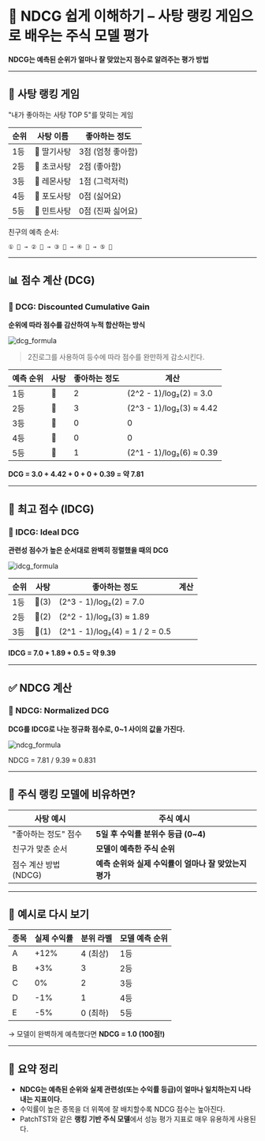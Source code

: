 # 🍭 NDCG 쉽게 이해하기 – 사탕 랭킹 게임으로 배우는 주식 모델 평가
**NDCG는 예측된 순위가 얼마나 잘 맞았는지 점수로 알려주는 평가 방법**

---

## 🧒 사탕 랭킹 게임

"내가 좋아하는 사탕 TOP 5"를 맞히는 게임

| 순위 | 사탕 이름 | 좋아하는 정도 |
|------|-----------|----------------|
| 1등 | 🍓 딸기사탕 | 3점 (엄청 좋아함) |
| 2등 | 🍫 초코사탕 | 2점 (좋아함) |
| 3등 | 🍋 레몬사탕 | 1점 (그럭저럭) |
| 4등 | 🍇 포도사탕 | 0점 (싫어요) |
| 5등 | 🍬 민트사탕 | 0점 (진짜 싫어요) |

친구의 예측 순서:
```
① 🍫 → ② 🍓 → ③ 🍇 → ④ 🍬 → ⑤ 🍋
```

---

## 📊 점수 계산 (DCG)

### 🔹 DCG: Discounted Cumulative Gain  
**순위에 따라 점수를 감산하여 누적 합산하는 방식**

![dcg_formula](https://latex.codecogs.com/png.image?\fg{gray}\dpi{100}&space;\text{DCG}_p=\sum_{i=1}^{p}\frac{2^{\text{rel}_i}-1}{\log_2(i+1)})
> 2진로그를 사용하여 등수에 따라 점수를 완만하게 감소시킨다.

| 예측 순위 | 사탕 | 좋아하는 정도 | 계산 |
|-----------|------|----------------|--------|
| 1등       | 🍫   | 2              | (2^2 - 1)/log₂(2) = 3.0 |
| 2등       | 🍓   | 3              | (2^3 - 1)/log₂(3) ≈ 4.42 |
| 3등       | 🍇   | 0              | 0 |
| 4등       | 🍬   | 0              | 0 |
| 5등       | 🍋   | 1              | (2^1 - 1)/log₂(6) ≈ 0.39 |

**DCG = 3.0 + 4.42 + 0 + 0 + 0.39 = 약 7.81**

---

## 🥇 최고 점수 (IDCG)

### 🔹 IDCG: Ideal DCG  
**관련성 점수가 높은 순서대로 완벽히 정렬했을 때의 DCG**

![idcg_formula](https://latex.codecogs.com/png.image?\fg{gray}\dpi{100}&space;\text{IDCG}_p=\text{DCG&space;of&space;ideal&space;ranking})

| 순위 | 사탕 | 좋아하는 정도 | 계산 |
|------|------|----------------|--------|
| 1등  | 🍓(3) | (2^3 - 1)/log₂(2) = 7.0 |
| 2등  | 🍫(2) | (2^2 - 1)/log₂(3) ≈ 1.89 |
| 3등  | 🍋(1) | (2^1 - 1)/log₂(4) = 1 / 2 = 0.5 |

**IDCG = 7.0 + 1.89 + 0.5 = 약 9.39**

---

## ✅ NDCG 계산

### 🔹 NDCG: Normalized DCG  
**DCG를 IDCG로 나눈 정규화 점수로, 0~1 사이의 값을 가진다.**

![ndcg_formula](https://latex.codecogs.com/png.image?\fg{gray}\dpi{100}&space;\text{NDCG}_p=\frac{\text{DCG}_p}{\text{IDCG}_p})

NDCG = 7.81 / 9.39 ≈ 0.831

---

## 🔁 주식 랭킹 모델에 비유하면?

| 사탕 예시 | 주식 예시 |
|-----------|-----------|
| "좋아하는 정도" 점수 | **5일 후 수익률 분위수 등급 (0~4)** |
| 친구가 맞춘 순서     | **모델이 예측한 주식 순위** |
| 점수 계산 방법 (NDCG) | **예측 순위와 실제 수익률이 얼마나 잘 맞았는지 평가** |

---

## 🧠 예시로 다시 보기

| 종목 | 실제 수익률 | 분위 라벨 | 모델 예측 순위 |
|------|--------------|------------|----------------|
| A    | +12%         | 4 (최상)   | 1등             |
| B    | +3%          | 3          | 2등             |
| C    | 0%           | 2          | 3등             |
| D    | -1%          | 1          | 4등             |
| E    | -5%          | 0 (최하)   | 5등             |

→ 모델이 완벽하게 예측했다면 **NDCG = 1.0 (100점!)**

---

## 🧁 요약 정리

- **NDCG는 예측된 순위와 실제 관련성(또는 수익률 등급)이 얼마나 일치하는지 나타내는 지표이다.**
- 수익률이 높은 종목을 더 위쪽에 잘 배치할수록 NDCG 점수는 높아진다.
- PatchTST와 같은 **랭킹 기반 주식 모델**에서 성능 평가 지표로 매우 유용하게 사용된다.
